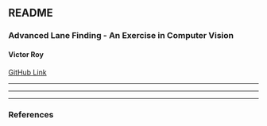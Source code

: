 ## **README**

### **Advanced Lane Finding - An Exercise in Computer Vision**

#### **Victor Roy**

[GitHub Link](https://github.com/soniccrhyme/SDND-Project_4)

---


[//]: # (Image References)

[image1]: ./graphics/train-count_boxplot.png "Count in Train Boxplot"
[image2]: ./graphics/rand-images.png "Sample of Images"
[image3]: ./graphics/model_architecture.png "Model Architecture"
[image4]: ./graphics/custom_roadsigns.png "German Traffic Signs taken from Google Streetview"
[image5]: ./graphics/custom_roadsigns_predictions.png "Predictions for Traffic Signs taken from Google Streetview"
[image6]: ./german_roadsigns/test_sign_3.png "Traffic Sign 3"
[image7]: ./german_roadsigns/test_sign_4.png "Traffic Sign 4"
[image8]: ./german_roadsigns/test_sign_5.png "Traffic Sign 5"

---


---

### References
